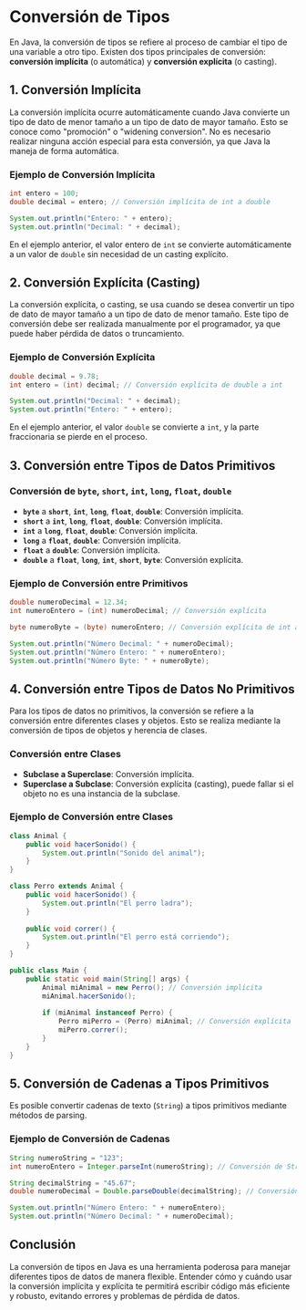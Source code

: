 # Conversión de Tipos

En Java, la conversión de tipos se refiere al proceso de cambiar el tipo de una variable a otro tipo. Existen dos tipos principales de conversión: **conversión implícita** (o automática) y **conversión explícita** (o casting).

## 1. Conversión Implícita

La conversión implícita ocurre automáticamente cuando Java convierte un tipo de dato de menor tamaño a un tipo de dato de mayor tamaño. Esto se conoce como "promoción" o "widening conversion". No es necesario realizar ninguna acción especial para esta conversión, ya que Java la maneja de forma automática.

### Ejemplo de Conversión Implícita

```java
int entero = 100;
double decimal = entero; // Conversión implícita de int a double

System.out.println("Entero: " + entero);
System.out.println("Decimal: " + decimal);
```

En el ejemplo anterior, el valor entero de `int` se convierte automáticamente a un valor de `double` sin necesidad de un casting explícito.

## 2. Conversión Explícita (Casting)

La conversión explícita, o casting, se usa cuando se desea convertir un tipo de dato de mayor tamaño a un tipo de dato de menor tamaño. Este tipo de conversión debe ser realizada manualmente por el programador, ya que puede haber pérdida de datos o truncamiento.

### Ejemplo de Conversión Explícita

```java
double decimal = 9.78;
int entero = (int) decimal; // Conversión explícita de double a int

System.out.println("Decimal: " + decimal);
System.out.println("Entero: " + entero);
```

En el ejemplo anterior, el valor `double` se convierte a `int`, y la parte fraccionaria se pierde en el proceso.

## 3. Conversión entre Tipos de Datos Primitivos

### Conversión de `byte`, `short`, `int`, `long`, `float`, `double`

- **`byte`** a **`short`**, **`int`**, **`long`**, **`float`**, **`double`**: Conversión implícita.
- **`short`** a **`int`**, **`long`**, **`float`**, **`double`**: Conversión implícita.
- **`int`** a **`long`**, **`float`**, **`double`**: Conversión implícita.
- **`long`** a **`float`**, **`double`**: Conversión implícita.
- **`float`** a **`double`**: Conversión implícita.
- **`double`** a **`float`**, **`long`**, **`int`**, **`short`**, **`byte`**: Conversión explícita.

### Ejemplo de Conversión entre Primitivos

```java
double numeroDecimal = 12.34;
int numeroEntero = (int) numeroDecimal; // Conversión explícita

byte numeroByte = (byte) numeroEntero; // Conversión explícita de int a byte

System.out.println("Número Decimal: " + numeroDecimal);
System.out.println("Número Entero: " + numeroEntero);
System.out.println("Número Byte: " + numeroByte);
```

## 4. Conversión entre Tipos de Datos No Primitivos

Para los tipos de datos no primitivos, la conversión se refiere a la conversión entre diferentes clases y objetos. Esto se realiza mediante la conversión de tipos de objetos y herencia de clases.

### Conversión entre Clases

- **Subclase a Superclase**: Conversión implícita.
- **Superclase a Subclase**: Conversión explícita (casting), puede fallar si el objeto no es una instancia de la subclase.

### Ejemplo de Conversión entre Clases

```java
class Animal {
    public void hacerSonido() {
        System.out.println("Sonido del animal");
    }
}

class Perro extends Animal {
    public void hacerSonido() {
        System.out.println("El perro ladra");
    }
    
    public void correr() {
        System.out.println("El perro está corriendo");
    }
}

public class Main {
    public static void main(String[] args) {
        Animal miAnimal = new Perro(); // Conversión implícita
        miAnimal.hacerSonido();
        
        if (miAnimal instanceof Perro) {
            Perro miPerro = (Perro) miAnimal; // Conversión explícita
            miPerro.correr();
        }
    }
}
```

## 5. Conversión de Cadenas a Tipos Primitivos

Es posible convertir cadenas de texto (`String`) a tipos primitivos mediante métodos de parsing.

### Ejemplo de Conversión de Cadenas

```java
String numeroString = "123";
int numeroEntero = Integer.parseInt(numeroString); // Conversión de String a int

String decimalString = "45.67";
double numeroDecimal = Double.parseDouble(decimalString); // Conversión de String a double

System.out.println("Número Entero: " + numeroEntero);
System.out.println("Número Decimal: " + numeroDecimal);
```

## Conclusión

La conversión de tipos en Java es una herramienta poderosa para manejar diferentes tipos de datos de manera flexible. Entender cómo y cuándo usar la conversión implícita y explícita te permitirá escribir código más eficiente y robusto, evitando errores y problemas de pérdida de datos.

